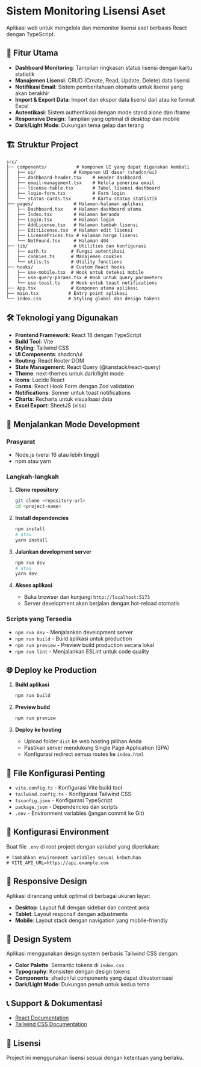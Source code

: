 # Sistem Monitoring Lisensi Aset

Aplikasi web untuk mengelola dan memonitor lisensi aset berbasis React dengan TypeScript.

## 🚀 Fitur Utama

- **Dashboard Monitoring**: Tampilan ringkasan status lisensi dengan kartu statistik
- **Manajemen Lisensi**: CRUD (Create, Read, Update, Delete) data lisensi
- **Notifikasi Email**: Sistem pemberitahuan otomatis untuk lisensi yang akan berakhir
- **Import & Export Data**: Import dan ekspor data lisensi dari atau ke format Excel
- **Autentikasi**: Sistem authentikasi dengan mode stand alone dan iframe
- **Responsive Design**: Tampilan yang optimal di desktop dan mobile
- **Dark/Light Mode**: Dukungan tema gelap dan terang

## 🏗️ Struktur Project

```
src/
├── components/           # Komponen UI yang dapat digunakan kembali
│   ├── ui/              # Komponen UI dasar (shadcn/ui)
│   ├── dashboard-header.tsx    # Header dashboard
│   ├── email-management.tsx    # Kelola penerima email
│   ├── license-table.tsx       # Tabel lisensi dashboard
│   ├── login-form.tsx          # Form login
│   └── status-cards.tsx        # Kartu status statistik
├── pages/               # Halaman-halaman aplikasi
│   ├── Dashboard.tsx    # Halaman dashboard utama
│   ├── Index.tsx        # Halaman beranda
│   ├── Login.tsx        # Halaman login
│   ├── AddLicense.tsx   # Halaman tambah lisensi
│   ├── EditLicense.tsx  # Halaman edit lisensi
│   ├── LicensePrices.tsx # Halaman harga lisensi
│   └── NotFound.tsx     # Halaman 404
├── lib/                 # Utilities dan konfigurasi
│   ├── auth.ts         # Fungsi autentikasi
│   ├── cookies.ts      # Manajemen cookies
│   └── utils.ts        # Utility functions
├── hooks/              # Custom React hooks
│   ├── use-mobile.tsx  # Hook untuk deteksi mobile
│   ├── use-query-params.tsx # Hook untuk query parameters
│   └── use-toast.ts    # Hook untuk toast notifications
├── App.tsx             # Komponen utama aplikasi
├── main.tsx           # Entry point aplikasi
└── index.css          # Styling global dan design tokens
```

## 🛠️ Teknologi yang Digunakan

- **Frontend Framework**: React 18 dengan TypeScript
- **Build Tool**: Vite
- **Styling**: Tailwind CSS
- **UI Components**: shadcn/ui
- **Routing**: React Router DOM
- **State Management**: React Query (@tanstack/react-query)
- **Theme**: next-themes untuk dark/light mode
- **Icons**: Lucide React
- **Forms**: React Hook Form dengan Zod validation
- **Notifications**: Sonner untuk toast notifications
- **Charts**: Recharts untuk visualisasi data
- **Excel Export**: SheetJS (xlsx)

## 🚀 Menjalankan Mode Development

### Prasyarat
- Node.js (versi 16 atau lebih tinggi)
- npm atau yarn

### Langkah-langkah

1. **Clone repository**
   ```bash
   git clone <repository-url>
   cd <project-name>
   ```

2. **Install dependencies**
   ```bash
   npm install
   # atau
   yarn install
   ```

3. **Jalankan development server**
   ```bash
   npm run dev
   # atau
   yarn dev
   ```

4. **Akses aplikasi**
   - Buka browser dan kunjungi `http://localhost:5173`
   - Server development akan berjalan dengan hot-reload otomatis

### Scripts yang Tersedia

- `npm run dev` - Menjalankan development server
- `npm run build` - Build aplikasi untuk production
- `npm run preview` - Preview build production secara lokal
- `npm run lint` - Menjalankan ESLint untuk code quality

## 🌐 Deploy ke Production

1. **Build aplikasi**
   ```bash
   npm run build
   ```

2. **Preview build**
   ```bash
   npm run preview
   ```

3. **Deploy ke hosting**
   - Upload folder `dist` ke web hosting pilihan Anda
   - Pastikan server mendukung Single Page Application (SPA)
   - Konfigurasi redirect semua routes ke `index.html`

## 📁 File Konfigurasi Penting

- `vite.config.ts` - Konfigurasi Vite build tool
- `tailwind.config.ts` - Konfigurasi Tailwind CSS
- `tsconfig.json` - Konfigurasi TypeScript
- `package.json` - Dependencies dan scripts
- `.env` - Environment variables (jangan commit ke Git)

## 🔧 Konfigurasi Environment

Buat file `.env` di root project dengan variabel yang diperlukan:

```env
# Tambahkan environment variables sesuai kebutuhan
# VITE_API_URL=https://api.example.com
```

## 📱 Responsive Design

Aplikasi dirancang untuk optimal di berbagai ukuran layar:
- **Desktop**: Layout full dengan sidebar dan content area
- **Tablet**: Layout responsif dengan adjustments
- **Mobile**: Layout stack dengan navigation yang mobile-friendly

## 🎨 Design System

Aplikasi menggunakan design system berbasis Tailwind CSS dengan:
- **Color Palette**: Semantic tokens di `index.css`
- **Typography**: Konsisten dengan design tokens
- **Components**: shadcn/ui components yang dapat dikustomisasi
- **Dark/Light Mode**: Dukungan penuh untuk kedua tema

## 📞 Support & Dokumentasi

- [React Documentation](https://reactjs.org/)
- [Tailwind CSS Documentation](https://tailwindcss.com/)

## 📄 Lisensi

Project ini menggunakan lisensi sesuai dengan ketentuan yang berlaku.